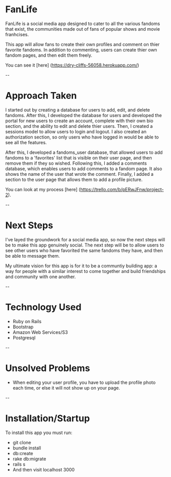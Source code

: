 # FanLife

FanLife is a social media app designed to cater to all the various fandoms that exist, the communities made out of fans of popular shows and movie franhcises. 

This app will allow fans to create their own profiles and comment on thier favorite fandoms. In addition to commenting, users can create thier own fandom pages, and then edit them freely. 

You can see it [here] (https://dry-cliffs-56058.herokuapp.com/)

--
# Approach Taken

I started out by creating a database for users to add, edit, and delete fandoms. After this, I developed the database for users and developed the portal for new users to create an account, complete with their own bio section, and the ability to edit and delete thier users. Then, I created a sessions model to allow users to login and logout. I also created an authorization section, so only users who have logged in would be able to see all the features.

After this, I developed a fandoms_user database, that allowed users to add fandoms to a 'favorites' list that is visible on their user page, and then remove them if they so wished. Following this, I added a comments database, which enables users to add comments to a fandom page. It also shows the name of the user that wrote the comment. Finally, I added a section to the user page that allows them to add a profile picture.

You can look at my process [here] (https://trello.com/b/pERwJFnw/project-2).

--
# Next Steps
I've layed the groundwork for a social media app, so now the next steps will be to make this app genuinely  social. The next step will be to allow users to see other users who have favorited the same fandoms they have, and then be able to message them.

My ultimate vision for this app is for it to be a communtiy building app: a way for people with a similar interest to come together and build friendships and community with one another.

--
# Technology Used

* Ruby on Rails
* Bootstrap
* Amazon Web Services/S3
* Postgresql

--
# Unsolved Problems
* When editing your user profile, you have to upload the profile photo each time, or else it will not show up on your page.


--

# Installation/Startup 
To install this app you must run:

* git clone
* bundle install
* db:create
* rake db:migrate
* rails s
* And then visit localhost 3000

